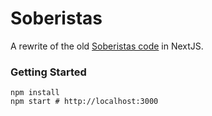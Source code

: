 # Soberistas

A rewrite of the old [Soberistas code](https://bitbucket.org/FinerVision/soberistas) in NextJS.

### Getting Started

```shell
npm install
npm start # http://localhost:3000
```
